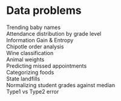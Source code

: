 # Data problems  
Trending baby names  
Attendance distribution by grade level  
Information Gain & Entropy  
Chipotle order analysis  
Wine classification  
Animal weights  
Predicting missed appointments  
Categorizing foods  
State landfills  
Normalizing student grades against median  
Type1 vs Type2 error